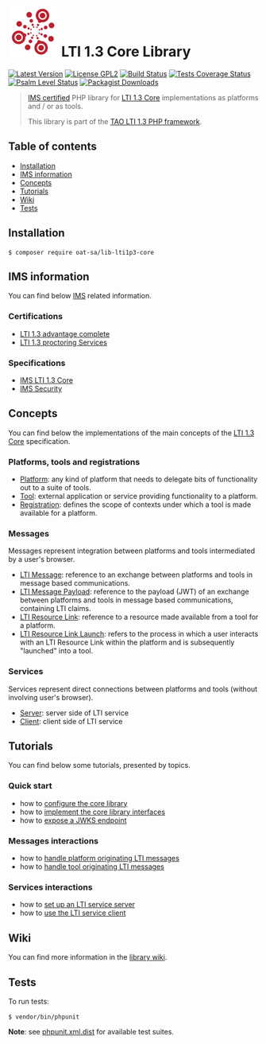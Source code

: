 # <img src="doc/images/logo/logo.png" width="100" height="100"> LTI 1.3 Core Library

[![Latest Version](https://img.shields.io/github/tag/oat-sa/lib-lti1p3-core.svg?style=flat&label=release)](https://github.com/oat-sa/lib-lti1p3-core/tags)
[![License GPL2](http://img.shields.io/badge/licence-GPL%202.0-blue.svg)](http://www.gnu.org/licenses/gpl-2.0.html)
[![Build Status](https://github.com/oat-sa/lib-lti1p3-core/actions/workflows/build.yaml/badge.svg?branch=master)](https://github.com/oat-sa/lib-lti1p3-core/actions)
[![Tests Coverage Status](https://coveralls.io/repos/github/oat-sa/lib-lti1p3-core/badge.svg?branch=master)](https://coveralls.io/github/oat-sa/lib-lti1p3-core?branch=master)
[![Psalm Level Status](https://shepherd.dev/github/oat-sa/lib-lti1p3-core/level.svg)](https://shepherd.dev/github/oat-sa/lib-lti1p3-core)
[![Packagist Downloads](http://img.shields.io/packagist/dt/oat-sa/lib-lti1p3-core.svg)](https://packagist.org/packages/oat-sa/lib-lti1p3-core)

> [IMS certified](https://site.imsglobal.org/certifications/open-assessment-technologies-sa/tao-lti-13-devkit) PHP library for [LTI 1.3 Core](http://www.imsglobal.org/spec/lti/v1p3) implementations as platforms and / or as tools.
>
> This library is part of the [TAO LTI 1.3 PHP framework](https://oat-sa.github.io/doc-lti1p3/).

## Table of contents

- [Installation](#installation)
- [IMS information](#ims-information)
- [Concepts](#concepts)
- [Tutorials](#tutorials)
- [Wiki](#wiki)
- [Tests](#tests)

## Installation

```console
$ composer require oat-sa/lib-lti1p3-core
```

## IMS information

You can find below [IMS](https://www.imsglobal.org/) related information.

### Certifications

- [LTI 1.3 advantage complete](https://site.imsglobal.org/certifications/open-assessment-technologies-sa/tao-lti-13-devkit)
- [LTI 1.3 proctoring Services](https://site.imsglobal.org/certifications/open-assessment-technologies-sa/tao-lti-13-devkit)

### Specifications

- [IMS LTI 1.3 Core](http://www.imsglobal.org/spec/lti/v1p3)
- [IMS Security](https://www.imsglobal.org/spec/security/v1p0)

## Concepts

You can find below the implementations of the main concepts of the [LTI 1.3 Core](http://www.imsglobal.org/spec/lti/v1p3) specification.

###  Platforms, tools and registrations

- [Platform](src/Platform/PlatformInterface.php): any kind of platform that needs to delegate bits of functionality out to a suite of tools.
- [Tool](src/Tool/ToolInterface.php): external application or service providing functionality to a platform.
- [Registration](src/Registration/RegistrationInterface.php): defines the scope of contexts under which a tool is made available for a platform.

### Messages

Messages represent integration between platforms and tools intermediated by a user's browser.

- [LTI Message](src/Message/LtiMessageInterface.php): reference to an exchange between platforms and tools in message based communications.
- [LTI Message Payload](src/Message/Payload/LtiMessagePayloadInterface.php): reference to the payload (JWT) of an exchange between platforms and tools in message based communications, containing LTI claims.
- [LTI Resource Link](src/Resource/LtiResourceLink/LtiResourceLinkInterface.php): reference to a resource made available from a tool for a platform.
- [LTI Resource Link Launch](src/Message/Launch/Builder/LtiResourceLinkLaunchRequestBuilder.php): refers to the process in which a user interacts with an LTI Resource Link within the platform and is subsequently "launched" into a tool.

### Services

Services represent direct connections between platforms and tools (without involving user's browser).

- [Server](src/Service/Server): server side of LTI service
- [Client](src/Service/Client): client side of LTI service

## Tutorials

You can find below some tutorials, presented by topics.

### Quick start

- how to [configure the core library](doc/quickstart/configuration.md)
- how to [implement the core library interfaces](doc/quickstart/interfaces.md)
- how to [expose a JWKS endpoint](doc/quickstart/jwks.md)

### Messages interactions

- how to [handle platform originating LTI messages](doc/message/platform-originating-messages.md)
- how to [handle tool originating LTI messages](doc/message/tool-originating-messages.md)

### Services interactions

- how to [set up an LTI service server](doc/service/service-server.md)
- how to [use the LTI service client](doc/service/service-client.md)

## Wiki

You can find more information in the [library wiki](https://github.com/oat-sa/lib-lti1p3-core/wiki). 

## Tests

To run tests:

```console
$ vendor/bin/phpunit
```
**Note**: see [phpunit.xml.dist](phpunit.xml.dist) for available test suites.